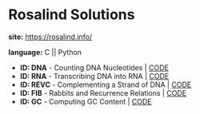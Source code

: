 # Rosalind Solutions
**site:** <https://rosalind.info/>

**language:** C || Python

* **ID: DNA** - Counting DNA Nucleotides | [CODE](https://github.com/mymuseisyou/rosalind_solutions/blob/main/code/250406_rosalind_dna.c)
* **ID: RNA** - Transcribing DNA into RNA | [CODE](https://github.com/mymuseisyou/rosalind_solutions/blob/main/code/250406_rosalind_rna.c)
* **ID: REVC** - Complementing a Strand of DNA | [CODE](https://github.com/mymuseisyou/rosalind_solutions/blob/main/code/250407_rosalind_revc.c)
* **ID: FIB** - Rabbits and Recurrence Relations | [CODE](https://github.com/mymuseisyou/rosalind_solutions/blob/main/code/250407_rosalind_fib.c)
* **ID: GC** - Computing GC Content | [CODE](https://github.com/mymuseisyou/rosalind_solutions/blob/main/code/250407_rosalind_gc.py)